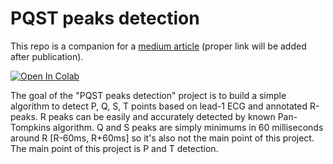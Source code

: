 # PQST peaks detection

This repo is a companion for a [medium article](https://medium.com) (proper link will be added after publication).

[![Open In Colab](https://colab.research.google.com/assets/colab-badge.svg)](https://colab.research.google.com/github/ovsienkobohdan/pqstpeak-detection/blob/main/pt_detection.ipynb)

The goal of the "PQST peaks detection" project is to build a simple algorithm to detect P, Q, S, T points based on lead-1 ECG and annotated R-peaks. R peaks can be easily and accurately detected by known Pan-Tompkins algorithm. Q and S peaks are simply minimums in 60 milliseconds around R [R-60ms, R+60ms] so it's also not the main point of this project. The main point of this project is P and T detection.
